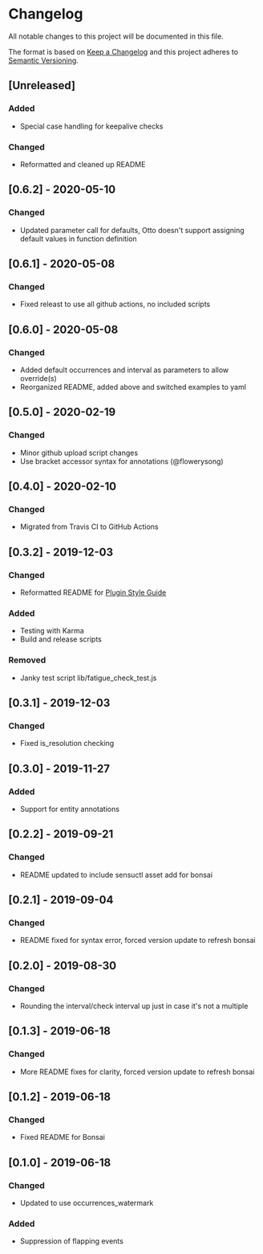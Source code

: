 # Changelog
All notable changes to this project will be documented in this file.

The format is based on [Keep a Changelog](http://keepachangelog.com/en/1.0.0/)
and this project adheres to [Semantic
Versioning](http://semver.org/spec/v2.0.0.html).

## [Unreleased]

### Added
- Special case handling for keepalive checks

### Changed
- Reformatted and cleaned up README

## [0.6.2] - 2020-05-10

### Changed
- Updated parameter call for defaults, Otto doesn't support assigning default values in function definition

## [0.6.1] - 2020-05-08

### Changed
- Fixed releast to use all github actions, no included scripts

## [0.6.0] - 2020-05-08

### Changed
- Added default occurrences and interval as parameters to allow override(s)
- Reorganized README, added above and switched examples to yaml

## [0.5.0] - 2020-02-19

### Changed
- Minor github upload script changes
- Use bracket accessor syntax for annotations (@flowerysong)

## [0.4.0] - 2020-02-10

### Changed
- Migrated from Travis CI to GitHub Actions

## [0.3.2] - 2019-12-03

### Changed
- Reformatted README for [Plugin Style Guide](https://github.com/sensu-plugins/community/blob/master/PLUGIN_STYLEGUIDE.md)

### Added
- Testing with Karma
- Build and release scripts

### Removed
- Janky test script lib/fatigue_check_test.js

## [0.3.1] - 2019-12-03

### Changed
- Fixed is_resolution checking

## [0.3.0] - 2019-11-27

### Added
- Support for entity annotations

## [0.2.2] - 2019-09-21

### Changed
- README updated to include sensuctl asset add for bonsai

## [0.2.1] - 2019-09-04

### Changed
- README fixed for syntax error, forced version update to refresh bonsai

## [0.2.0] - 2019-08-30

### Changed
- Rounding the interval/check interval up just in case it's not a multiple

## [0.1.3] - 2019-06-18

### Changed
- More README fixes for clarity, forced version update to refresh bonsai

## [0.1.2] - 2019-06-18

### Changed
- Fixed README for Bonsai

## [0.1.0] - 2019-06-18

### Changed
- Updated to use occurrences_watermark

### Added
- Suppression of flapping events

